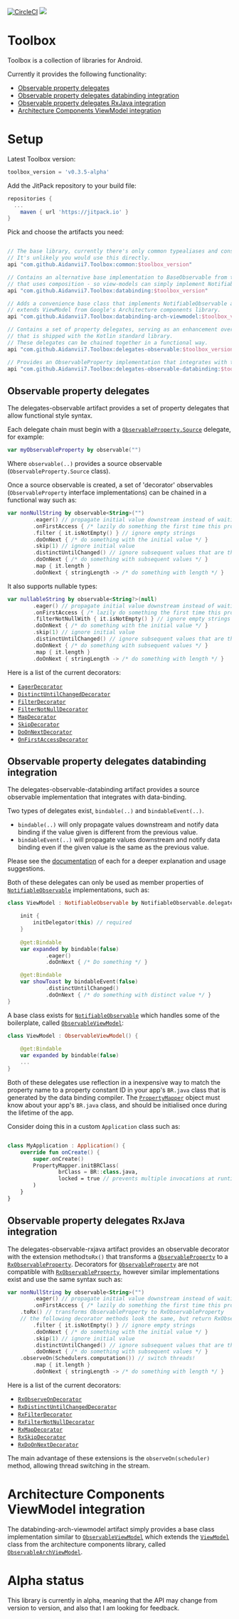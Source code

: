 [![CircleCI](https://circleci.com/gh/Aidanvii7/Toolbox.svg?style=svg)](https://circleci.com/gh/Aidanvii7/Toolbox)
[![](https://jitpack.io/v/Aidanvii7/Toolbox.svg)](https://jitpack.io/#Aidanvii7/Toolbox)


# Toolbox
Toolbox is a collection of libraries for Android. 

Currently it provides the following functionality:
* [Observable property delegates](#observable-property-delegates)
* [Observable property delegates databinding integration](#observable-property-delegates-databinding-integration)
* [Observable property delegates RxJava integration](#observable-property-delegates-rxjava-integration)
* [Architecture Components ViewModel integration](#architecture-components-viewmodel-integration)

# Setup

Latest Toolbox version:
```gradle
toolbox_version = 'v0.3.5-alpha'
```

 Add the JitPack repository to your build file: 

```gradle
repositories {
  ...
	maven { url 'https://jitpack.io' }    
}
```

Pick and choose the artifacts you need:

```gradle

// The base library, currently there's only common typealiases and constants here. 
// It's unlikely you would use this directly.
api "com.github.Aidanvii7.Toolbox:common:$toolbox_version"

// Contains an alternative base implementation to BaseObservable from the data binding library (NotifiableObservable), 
// that uses composition - so view-models can simply implement NotifiableObservable and use any base class (if any).
api "com.github.Aidanvii7.Toolbox:databinding:$toolbox_version"

// Adds a convenience base class that implements NotifiableObservable and also 
// extends ViewModel from Google's Architecture components library.
api "com.github.Aidanvii7.Toolbox:databinding-arch-viewmodel:$toolbox_version"

// Contains a set of property delegates, serving as an enhancement over the ObservableProperty class 
// that is shipped with the Kotlin standard library.
// These delegates can be chained together in a functional way.
api "com.github.Aidanvii7.Toolbox:delegates-observable:$toolbox_version"

// Provides an ObservableProperty implementation that integrates with the android data binding library.
api "com.github.Aidanvii7.Toolbox:delegates-observable-databinding:$toolbox_version"

```

## Observable property delegates

The delegates-observable artifact provides a set of property delegates that allow functional style syntax.

Each delegate chain must begin with a [`ObservableProperty.Source`](https://github.com/Aidanvii7/Toolbox/blob/master/delegates-observable/src/main/java/com/aidanvii/toolbox/delegates/observable/ObservableProperty.kt) delegate, for example:

```kotlin
var myObservableProperty by observable("")
```
Where `observable(..)` provides a source observable (`ObservableProperty.Source` class).

Once a source observable is created, a set of 'decorator' observables (`ObservableProperty` interface implementations) can be chained in a functional way such as:

```kotlin
var nonNullString by observable<String>("")
        .eager() // propagate initial value downstream instead of waiting on subsequent assignments to property
        .onFirstAccess { /* lazily do something the first time this property is accessed/read */ }
        .filter { it.isNotEmpty() } // ignore empty strings
        .doOnNext { /* do something with the initial value */ }
        .skip(1) // ignore initial value
        .distinctUntilChanged() // ignore subsequent values that are the same as the previous value
        .doOnNext { /* do something with subsequent values */ }
        .map { it.length }
        .doOnNext { stringLength -> /* do something with length */ }
```

It also supports nullable types:
```kotlin
var nullableString by observable<String?>(null)
        .eager() // propagate initial value downstream instead of waiting on subsequent assignments to property
        .onFirstAccess { /* lazily do something the first time this property is accessed/read */ }
        .filterNotNullWith { it.isNotEmpty() } // ignore empty strings
        .doOnNext { /* do something with the initial value */ }
        .skip(1) // ignore initial value
        .distinctUntilChanged() // ignore subsequent values that are the same as the previous value
        .doOnNext { /* do something with subsequent values */ }
        .map { it.length }
        .doOnNext { stringLength -> /* do something with length */ }
```

Here is a list of the current decorators:
* [`EagerDecorator`](https://github.com/Aidanvii7/Toolbox/blob/master/delegates-observable/src/main/java/com/aidanvii/toolbox/delegates/observable/EagerDecorator.kt)
* [`DistinctUntilChangedDecorator`](https://github.com/Aidanvii7/Toolbox/blob/master/delegates-observable/src/main/java/com/aidanvii/toolbox/delegates/observable/DistinctUntilChangedDecorator.kt)
* [`FilterDecorator`](https://github.com/Aidanvii7/Toolbox/blob/master/delegates-observable/src/main/java/com/aidanvii/toolbox/delegates/observable/FilterDecorator.kt)
* [`FilterNotNullDecorator`](https://github.com/Aidanvii7/Toolbox/blob/master/delegates-observable/src/main/java/com/aidanvii/toolbox/delegates/observable/FilterNotNullDecorator.kt)
* [`MapDecorator`](https://github.com/Aidanvii7/Toolbox/blob/master/delegates-observable/src/main/java/com/aidanvii/toolbox/delegates/observable/MapDecorator.kt)
* [`SkipDecorator`](https://github.com/Aidanvii7/Toolbox/blob/master/delegates-observable/src/main/java/com/aidanvii/toolbox/delegates/observable/SkipDecorator.kt)
* [`DoOnNextDecorator`](https://github.com/Aidanvii7/Toolbox/blob/master/delegates-observable/src/main/java/com/aidanvii/toolbox/delegates/observable/DoOnNextDecorator.kt)
* [`OnFirstAccessDecorator`](https://github.com/Aidanvii7/Toolbox/blob/master/delegates-observable/src/main/java/com/aidanvii/toolbox/delegates/observable/OnFirstAccessDecorator.kt)
## Observable property delegates databinding integration
The delegates-observable-databinding artifact provides a source observable implementation that integrates with data-binding.

Two types of delegates exist, `bindable(..)` and `bindableEvent(..)`.
* `bindable(..)` will only propagate values downstream and notify data binding if the value given is different from the previous value.
* `bindableEvent(..)` will propagate values downstream and notify data binding even if the given value is the same as the previous value.

Please see the [documentation](https://github.com/Aidanvii7/Toolbox/blob/master/delegates-observable-databinding/src/main/java/com/aidanvii/toolbox/databinding/BindableProperty.kt) of each for a deeper explanation and usage suggestions.

Both of these delegates can only be used as member properties of [`NotifiableObservable`](https://github.com/Aidanvii7/Toolbox/blob/master/databinding/src/main/java/com/aidanvii/toolbox/databinding/NotifiableObservable.kt) implementations, such as:

```kotlin
class ViewModel : NotifiableObservable by NotifiableObservable.delegate() {

    init {
        initDelegator(this) // required
    }
    
    @get:Bindable
    var expanded by bindable(false)
            .eager()
            .doOnNext { /* Do something */ }

    @get:Bindable
    var showToast by bindableEvent(false)
            .distinctUntilChanged()
            .doOnNext { /* do something with distinct value */ }
}
```

A base class exists for [`NotifiableObservable`](https://github.com/Aidanvii7/Toolbox/blob/master/databinding/src/main/java/com/aidanvii/toolbox/databinding/NotifiableObservable.kt) which handles some of the boilerplate, called [`ObservableViewModel`](https://github.com/Aidanvii7/Toolbox/blob/master/databinding/src/main/java/com/aidanvii/toolbox/databinding/ObservableViewModel.kt):
```kotlin
class ViewModel : ObservableViewModel() {
    
    @get:Bindable
    var expanded by bindable(false)
    ...
}
```

Both of these delegates use reflection in a inexpensive way to match the property name to a property constant ID in your app's `BR.java` class that is generated by the data binding compiler. The [`PropertyMapper`](https://github.com/Aidanvii7/Toolbox/blob/master/databinding/src/main/java/com/aidanvii/toolbox/databinding/PropertyMapper.kt) object must know about your app's `BR.java` class, and should be initialised once during the lifetime of the app.

Consider doing this in a custom `Application` class such as:
```kotlin

class MyApplication : Application() {
    override fun onCreate() {
        super.onCreate()
        PropertyMapper.initBRClass(
                brClass = BR::class.java,
                locked = true // prevents multiple invocations at runtime
        )
    }
}

```

## Observable property delegates RxJava integration
The delegates-observable-rxjava artifact provides an observable decorator with the extension method`toRx()` that transforms a [`ObservableProperty`](https://github.com/Aidanvii7/Toolbox/blob/master/delegates-observable/src/main/java/com/aidanvii/toolbox/delegates/observable/ObservableProperty.kt) to a [`RxObservableProperty`](https://github.com/Aidanvii7/Toolbox/blob/master/delegates-observable-rxjava/src/main/java/com/aidanvii/toolbox/delegates/observable/rxjava/RxObservableProperty.kt). Decorators for [`ObservableProperty`](https://github.com/Aidanvii7/Toolbox/blob/master/delegates-observable/src/main/java/com/aidanvii/toolbox/delegates/observable/ObservableProperty.kt) are not compatible with [`RxObservableProperty`](https://github.com/Aidanvii7/Toolbox/blob/master/delegates-observable-rxjava/src/main/java/com/aidanvii/toolbox/delegates/observable/rxjava/RxObservableProperty.kt), however similar implementations exist and use the same syntax such as:

```kotlin
var nonNullString by observable<String>("")
        .eager() // propagate initial value downstream instead of waiting on subsequent assignments to property
        .onFirstAccess { /* lazily do something the first time this property is accessed/read */ }
	.toRx() // transforms ObservableProperty to RxObservableProperty
	// the following decorator methods look the same, but return RxObservableProperty instead.
        .filter { it.isNotEmpty() } // ignore empty strings
        .doOnNext { /* do something with the initial value */ }
        .skip(1) // ignore initial value
        .distinctUntilChanged() // ignore subsequent values that are the same as the previous value
        .doOnNext { /* do something with subsequent values */ }
	.observeOn(Schedulers.computation()) // switch threads!
        .map { it.length }
        .doOnNext { stringLength -> /* do something with length */ }
```

Here is a list of the current decorators:
* [`RxObserveOnDecorator`](https://github.com/Aidanvii7/Toolbox/blob/master/delegates-observable-rxjava/src/main/java/com/aidanvii/toolbox/delegates/observable/rxjava/RxObserveOnDecorator.kt)
* [`RxDistinctUntilChangedDecorator`](https://github.com/Aidanvii7/Toolbox/blob/master/delegates-observable-rxjava/src/main/java/com/aidanvii/toolbox/delegates/observable/rxjava/RxDistinctUntilChangedDecorator.kt)
* [`RxFilterDecorator`](https://github.com/Aidanvii7/Toolbox/blob/master/delegates-observable-rxjava/src/main/java/com/aidanvii/toolbox/delegates/observable/rxjava/RxFilterDecorator.kt)
* [`RxFilterNotNullDecorator`](https://github.com/Aidanvii7/Toolbox/blob/master/delegates-observable-rxjava/src/main/java/com/aidanvii/toolbox/delegates/observable/rxjava/RxFilterNotNullDecorator.kt)
* [`RxMapDecorator`](https://github.com/Aidanvii7/Toolbox/blob/master/delegates-observable-rxjava/src/main/java/com/aidanvii/toolbox/delegates/observable/rxjava/RxMapDecorator.kt)
* [`RxSkipDecorator`](https://github.com/Aidanvii7/Toolbox/blob/master/delegates-observable-rxjava/src/main/java/com/aidanvii/toolbox/delegates/observable/rxjava/RxSkipDecorator.kt)
* [`RxDoOnNextDecorator`](https://github.com/Aidanvii7/Toolbox/blob/master/delegates-observable-rxjava/src/main/java/com/aidanvii/toolbox/delegates/observable/rxjava/RxDoOnNextDecorator.kt)

The main advantage of these extensions is the `observeOn(scheduler)` method, allowing thread switching in the stream.

# Architecture Components ViewModel integration
The databinding-arch-viewmodel artifact simply provides a base class implementation similar to [`ObservableViewModel`](https://github.com/Aidanvii7/Toolbox/blob/master/databinding/src/main/java/com/aidanvii/toolbox/databinding/ObservableViewModel.kt) which extends the [`ViewModel`](https://developer.android.com/topic/libraries/architecture/viewmodel.html) class from the architecture components library, called [`ObservableArchViewModel`](https://github.com/Aidanvii7/Toolbox/blob/master/databinding-arch-viewmodel/src/main/java/com/aidanvii/toolbox/databinding/ObservableArchViewModel.kt).

# Alpha status
This library is currently in alpha, meaning that the API may change from version to version, and also that I am looking for feedback.
